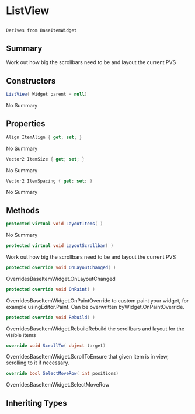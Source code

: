# ListView

## 
```c#
Derives from BaseItemWidget
```

## Summary

Work out how big the scrollbars need to be and layout the current PVS
## Constructors

```c#
ListView( Widget parent = null) 
```
No Summary
## Properties

```c#
Align ItemAlign { get; set; } 
```
No Summary
```c#
Vector2 ItemSize { get; set; } 
```
No Summary
```c#
Vector2 ItemSpacing { get; set; } 
```
No Summary
## Methods

```c#
protected virtual void LayoutItems( ) 
```
No Summary
```c#
protected virtual void LayoutScrollbar( ) 
```
Work out how big the scrollbars need to be and layout the current PVS
```c#
protected override void OnLayoutChanged( ) 
```
OverridesBaseItemWidget.OnLayoutChanged
```c#
protected override void OnPaint( ) 
```
OverridesBaseItemWidget.OnPaintOverride to custom paint your widget, for example usingEditor.Paint. Can be overwritten byWidget.OnPaintOverride.
```c#
protected override void Rebuild( ) 
```
OverridesBaseItemWidget.RebuildRebuild the scrollbars and layout for the visible items
```c#
override void ScrollTo( object target) 
```
OverridesBaseItemWidget.ScrollToEnsure that given item is in view, scrolling to it if necessary.
```c#
override bool SelectMoveRow( int positions) 
```
OverridesBaseItemWidget.SelectMoveRow
## Inheriting Types

